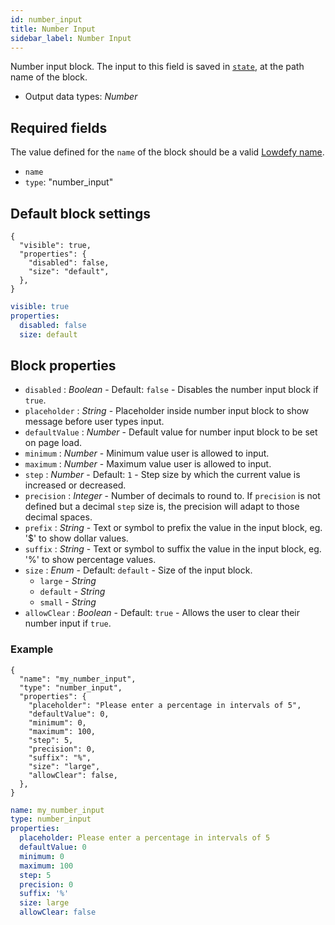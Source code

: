 ```yaml
---
id: number_input
title: Number Input
sidebar_label: Number Input
---
```


Number input block. The input to this field is saved in [`state`](concepts/state.md), at the path name of the block.

- Output data types: _Number_

## Required fields

The value defined for the `name` of the block should be a valid [Lowdefy name](concepts/lowdefy-file.md#names-and-ids).

- `name`
- `type`: "number_input"

## Default block settings

<!--DOCUSAURUS_CODE_TABS-->
<!--JSON-->

```json5
{
  "visible": true,
  "properties": {
    "disabled": false,
    "size": "default",
  },
}
```

<!--YAML-->

```yaml
visible: true
properties:
  disabled: false
  size: default
```

<!--END_DOCUSAURUS_CODE_TABS-->

## Block properties

- `disabled` : _Boolean_ - Default: `false` - Disables the number input block if `true`.
- `placeholder` : _String_ - Placeholder inside number input block to show message before user types input.
- `defaultValue` : _Number_ - Default value for number input block to be set on page load.
- `minimum` : _Number_ - Minimum value user is allowed to input.
- `maximum` : _Number_ - Maximum value user is allowed to input.
- `step` : _Number_ - Default: `1` - Step size by which the current value is increased or decreased.
- `precision` : _Integer_ - Number of decimals to round to. If `precision` is not defined but a decimal `step` size is, the precision will adapt to those decimal spaces.
- `prefix` : _String_ - Text or symbol to prefix the value in the input block, eg. '\$' to show dollar values.
- `suffix` : _String_ - Text or symbol to suffix the value in the input block, eg. '%' to show percentage values.
- `size` : _Enum_ - Default: `default` - Size of the input block.
  - `large` - _String_
  - `default` - _String_
  - `small` - _String_
- `allowClear` : _Boolean_ - Default: `true` - Allows the user to clear their number input if `true`.

### Example

<!--DOCUSAURUS_CODE_TABS-->
<!--JSON-->

```json5
{
  "name": "my_number_input",
  "type": "number_input",
  "properties": {
    "placeholder": "Please enter a percentage in intervals of 5",
    "defaultValue": 0,
    "minimum": 0,
    "maximum": 100,
    "step": 5,
    "precision": 0,
    "suffix": "%",
    "size": "large",
    "allowClear": false,
  },
}
```

<!--YAML-->

```yaml
name: my_number_input
type: number_input
properties:
  placeholder: Please enter a percentage in intervals of 5
  defaultValue: 0
  minimum: 0
  maximum: 100
  step: 5
  precision: 0
  suffix: '%'
  size: large
  allowClear: false
```

<!--END_DOCUSAURUS_CODE_TABS-->
